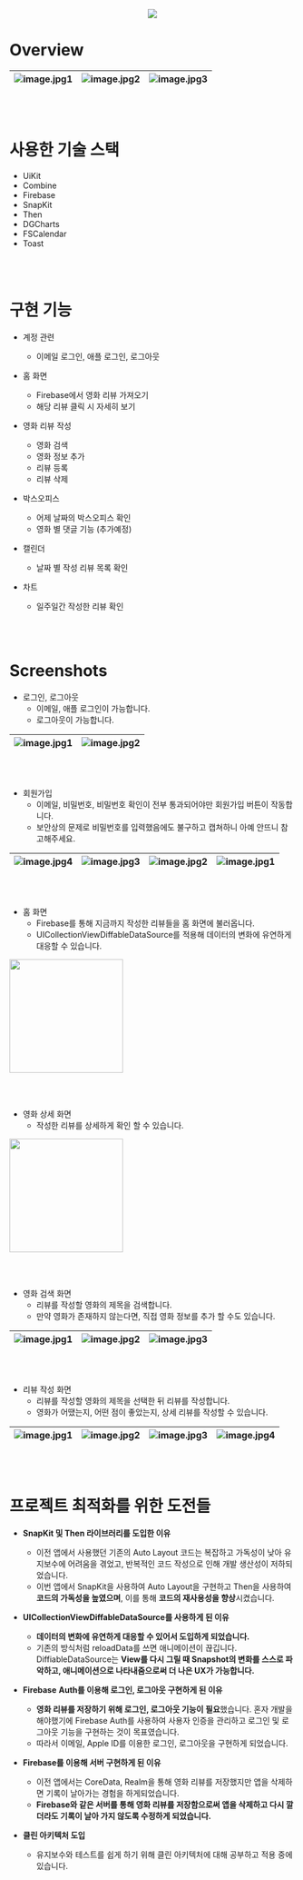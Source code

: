 <p align="center">
  <img src="https://github.com/KangMinGyo/MixSpace/assets/98341623/b69cf191-3ba0-422a-af9b-54082974d130">
</p>

# Overview

![image.jpg1](https://github.com/KangMinGyo/MovieDiary_/assets/98341623/c34604ef-93e6-42de-8307-84d8b5f91ed2) |![image.jpg2](https://github.com/KangMinGyo/MovieDiary_/assets/98341623/18c18b81-7c12-4cef-a1fd-c46a7de816e7) |![image.jpg3](https://github.com/KangMinGyo/MovieDiary_/assets/98341623/b4953a64-6030-44e6-a249-5764a314c4de)
--- | --- | --- | 

<br/><br/>

# 사용한 기술 스택
- UiKit
- Combine
- Firebase
- SnapKit
- Then
- DGCharts
- FSCalendar
- Toast

<br/><br/>

# 구현 기능
- 계정 관련
  - 이메일 로그인, 애플 로그인, 로그아웃
    
- 홈 화면
  - Firebase에서 영화 리뷰 가져오기
  - 해당 리뷰 클릭 시 자세히 보기
 
- 영화 리뷰 작성
  - 영화 검색
  - 영화 정보 추가
  - 리뷰 등록
  - 리뷰 삭제

- 박스오피스
  - 어제 날짜의 박스오피스 확인
  - 영화 별 댓글 기능 (추가예정)

- 캘린더
  - 날짜 별 작성 리뷰 목록 확인

- 차트
  - 일주일간 작성한 리뷰 확인

<br/><br/>

# Screenshots

- 로그인, 로그아웃
  - 이메일, 애플 로그인이 가능합니다.
  - 로그아웃이 가능합니다.
    
![image.jpg1](https://github.com/KangMinGyo/MovieDiary_/assets/98341623/41639117-be58-4ae0-8f5d-947dd8f52920) |![image.jpg2](https://github.com/KangMinGyo/MovieDiary_/assets/98341623/3d130f06-cfd5-4bce-a31a-d57aca76b38f)
--- | --- |

<br/><br/>

- 회원가입
  - 이메일, 비밀번호, 비밀번호 확인이 전부 통과되어야만 회원가입 버튼이 작동합니다.
  - 보안상의 문제로 비밀번호를 입력했음에도 불구하고 캡쳐하니 아예 안뜨니 참고해주세요.
    
| ![image.jpg4](https://github.com/KangMinGyo/MovieDiary_/assets/98341623/c79aaf81-a1a6-42ad-ac85-4fa82ca417eb) | ![image.jpg3](https://github.com/KangMinGyo/MovieDiary_/assets/98341623/2a6d4dc8-a7fb-4566-9116-ee7f7f89d5d3) | ![image.jpg2](https://github.com/KangMinGyo/MovieDiary_/assets/98341623/88e18e78-4f64-49c8-94b7-cd081bb9801f) | ![image.jpg1](https://github.com/KangMinGyo/MovieDiary_/assets/98341623/17abd140-5b01-4444-a8e7-b4a96a17744e) |
|---|---|---|---|

<br/><br/>

- 홈 화면
  - Firebase를 통해 지금까지 작성한 리뷰들을 홈 화면에 불러옵니다.
  - UICollectionViewDiffableDataSource를 적용해 데이터의 변화에 유연하게 대응할 수 있습니다.
<img src="https://github.com/KangMinGyo/MovieDiary_/assets/98341623/226db573-e295-4cc1-ab9f-25c3c4fe3313" width="200">

<br/><br/>

- 영화 상세 화면
  - 작성한 리뷰를 상세하게 확인 할 수 있습니다.
<img src="https://github.com/KangMinGyo/MovieDiary_/assets/98341623/3ca13744-89d5-4d08-8af8-713f6c415391" width="200">

<br/><br/>

- 영화 검색 화면
  - 리뷰를 작성할 영화의 제목을 검색합니다.
  - 만약 영화가 존재하지 않는다면, 직접 영화 정보를 추가 할 수도 있습니다.
    
![image.jpg1](https://github.com/KangMinGyo/MovieDiary_/assets/98341623/52378183-588d-4a6c-b913-692c17278223) |![image.jpg2](https://github.com/KangMinGyo/MovieDiary_/assets/98341623/a0330187-1399-4865-82ff-c79f4df00898) |![image.jpg3](https://github.com/KangMinGyo/MovieDiary_/assets/98341623/17d48b5e-a93f-45ab-8427-2cb42c1adcbd)
--- | --- | --- | 

<br/><br/>

- 리뷰 작성 화면
  - 리뷰를 작성할 영화의 제목을 선택한 뒤 리뷰를 작성합니다.
  - 영화가 어땠는지, 어떤 점이 좋았는지, 상세 리뷰를 작성할 수 있습니다.
    
| ![image.jpg1](https://github.com/KangMinGyo/MovieDiary_/assets/98341623/6df02554-449b-47a3-bf3b-c97c099495d4) | ![image.jpg2](https://github.com/KangMinGyo/MovieDiary_/assets/98341623/6bf25379-f6be-4800-9cda-e7200290a188) | ![image.jpg3](https://github.com/KangMinGyo/MovieDiary_/assets/98341623/60500f7d-c564-4354-80d9-92e7764676ee) | ![image.jpg4](https://github.com/KangMinGyo/MovieDiary_/assets/98341623/7e089e3d-33f5-424d-8b01-69897c3046c2) |
|---|---|---|---|

<br/><br/>

# 프로젝트 최적화를 위한 도전들
- **SnapKit 및 Then 라이브러리를 도입한 이유**
    - 이전 앱에서 사용했던 기존의 Auto Layout 코드는 복잡하고 가독성이 낮아 유지보수에 어려움을 겪었고, 반복적인 코드 작성으로 인해 개발 생산성이 저하되었습니다.
    - 이번 앱에서 SnapKit을 사용하여 Auto Layout을 구현하고 Then을 사용하여 **코드의 가독성을 높였으며**, 이를 통해 **코드의 재사용성을 향상**시켰습니다. <br>
      
    
- **UICollectionViewDiffableDataSource를 사용하게 된 이유**
    - **데이터의 변화에 유연하게 대응할 수 있어서 도입하게 되었습니다.**
    - 기존의 방식처럼 reloadData를 쓰면 애니메이션이 끊깁니다. DiffiableDataSource는 **View를 다시 그릴 때 Snapshot의 변화를 스스로 파악하고, 애니메이션으로 나타내줌으로써 더 나은 UX가 가능합니다.** 
      

- **Firebase** **Auth를 이용해 로그인, 로그아웃 구현하게 된 이유**
    - **영화 리뷰를 저장하기 위해 로그인, 로그아웃 기능이 필요**했습니다. 혼자 개발을 해야했기에 Firebase Auth를 사용하여 사용자 인증을 관리하고 로그인 및 로그아웃 기능을 구현하는 것이 목표였습니다.
    - 따라서 이메일, Apple ID를 이용한 로그인, 로그아웃을 구현하게 되었습니다. <br>
      

- **Firebase를 이용해 서버 구현하게 된 이유**
    - 이전 앱에서는 CoreData, Realm을 통해 영화 리뷰를 저장했지만 앱을 삭제하면 기록이 날아가는 경험을 하게되었습니다.
    - **Firebase와 같은 서버를 통해 영화 리뷰를 저장함으로써 앱을 삭제하고 다시 깔더라도 기록이 날아 가지 않도록 수정하게 되었습니다.** <br>
      

- **클린 아키텍처 도입**
    - 유지보수와 테스트를 쉽게 하기 위해 클린 아키텍처에 대해 공부하고 적용 중에 있습니다. <br>
